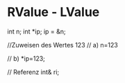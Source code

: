 # RValue - LValue
int n;
int *ip;
ip = &n;

//Zuweisen des Wertes 123
// a)
n=123 

// b)
*ip=123; 

// Referenz
int& ri;
